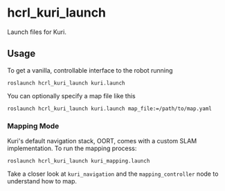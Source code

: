 # hcrl_kuri_launch

Launch files for Kuri.

## Usage

To get a vanilla, controllable interface to the robot running

    roslaunch hcrl_kuri_launch kuri.launch

You can optionally specify a map file like this

    roslaunch hcrl_kuri_launch kuri.launch map_file:=/path/to/map.yaml

### Mapping Mode

Kuri's default navigation stack, OORT, comes with a custom SLAM implementation. To run the mapping process:

    roslaunch hcrl_kuri_launch kuri_mapping.launch

Take a closer look at `kuri_navigation` and the `mapping_controller` node to understand how to map.